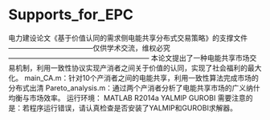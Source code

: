 # Supports_for_EPC
电力建设论文《基于价值认同的需求侧电能共享分布式交易策略》的支撑文件
————————————仅供学术交流，维权必究————————————————————
本论文提出了一种电能共享市场交易机制，利用一致性协议实现产消者之间关于价值的认同，实现了社会福利的最大化。
main_CA.m：针对10个产消者之间的电能共享，利用一致性算法完成市场的分布式出清
Pareto_analysis.m：通过两个产消者分析了电能共享市场的广义纳什均衡与市场效率。
运行环境：
MATLAB R2014a
YALMIP
GUROBI
需要注意的是：若程序运行错误，请认真检查是否安装了YALMIP和GUROBI求解器。
